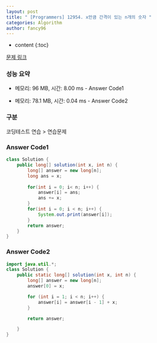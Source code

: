 ```yaml
---
layout: post
title: " [Programmers] 12954. x만큼 간격이 있는 n개의 숫자 "
categories: Algorithm
author: fancy96
---
```

* content
{:toc}

[문제 링크](https://school.programmers.co.kr/learn/courses/30/lessons/12954)

### 성능 요약

* 메모리: 96 MB, 시간: 8.00 ms - Answer Code1

* 메모리: 78.1 MB, 시간: 0.04 ms - Answer Code2

### 구분

코딩테스트 연습 > 연습문제

### Answer Code1

``` java
class Solution {
    public long[] solution(int x, int n) {
        long[] answer = new long[n];
        long ans = x;
        
        for(int i = 0; i< n; i++) {
            answer[i] = ans;
            ans += x;
        }
        for(int i = 0; i < n; i++) {
            System.out.print(answer[i]);   
        }
        return answer;
    }
}
```

### Answer Code2

``` java
import java.util.*;
class Solution {
    public static long[] solution(int x, int n) {
        long[] answer = new long[n];
        answer[0] = x;

        for (int i = 1; i < n; i++) {
            answer[i] = answer[i - 1] + x;
        }

        return answer;

    }
}
```

